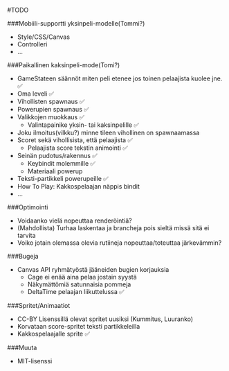 #TODO

###Mobiili-supportti yksinpeli-modelle(Tommi?)
- Style/CSS/Canvas
- Controlleri
- ...

###Paikallinen kaksinpeli-mode(Tomi?)
- GameStateen säännöt miten peli etenee jos toinen pelaajista kuolee jne. :white_check_mark:
- Oma leveli :white_check_mark:
- Vihollisten spawnaus :white_check_mark:
- Powerupien spawnaus :white_check_mark:
- Valikkojen muokkaus :white_check_mark:
  - Valintapainike yksin- tai kaksinpelille :white_check_mark:
- Joku ilmoitus(vilkku?) minne tileen vihollinen on spawnaamassa
- Scoret sekä vihollisista, että pelaajista :white_check_mark:
  - Pelaajista score tekstin animointi :white_check_mark:
- Seinän pudotus/rakennus :white_check_mark:
  - Keybindit molemmille :white_check_mark:
  - Materiaali powerup
- Teksti-partikkeli powerupeille :white_check_mark:
- How To Play: Kakkospelaajan näppis bindit
- ...

###Optimointi
- Voidaanko vielä nopeuttaa renderöintiä?
- (Mahdollista) Turhaa laskentaa ja brancheja pois sieltä missä sitä ei tarvita
- Voiko jotain olemassa olevia rutiineja nopeuttaa/toteuttaa järkevämmin?

###Bugeja
- Canvas API ryhmätyöstä jääneiden bugien korjauksia
  - Cage ei enää aina pelaa jostain syystä
  - Näkymättömiä satunnaisia pommeja
  - DeltaTime pelaajan liikuttelussa :white_check_mark:

###Spritet/Animaatiot
- CC-BY Lisenssillä olevat spritet uusiksi (Kummitus, Luuranko)
- Korvataan score-spritet teksti partikkeleilla
- Kakkospelaajalle sprite :white_check_mark:

###Muuta
- MIT-lisenssi